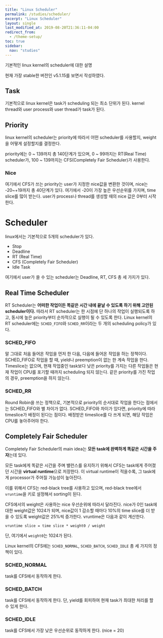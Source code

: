 ```yaml
---
title: "Linux Scheduler"
permalink: /studies/scheduler/
excerpt: "Linux Scheduler"
layout: single
last_modified_at: 2019-08-20T21:36:11-04:00
redirect_from:
  - /theme-setup/
toc: true
sidebar:
  nav: "studies"
---
```


기본적인 linux kernel의 scheduler에 대한 설명

현재 가장 stable한 버전인 v5.1.15를 보면서 작성하였다.

## Task
기본적으로 linux kernel은 task가 scheduling 되는 최소 단위가 된다.
kernel thread와 user process와 user thread가 task가 된다.

## Priority
linux kernel의 scheduler는 priority에 따라서 어떤 scheduler를 사용할지, weight을 어떻게 설정할지를 결정한다.

priority에는 0 ~ 139까지 총 140단계가 있으며,
0 ~ 99까지는 RT(Real Time) scheduler가,
100 ~ 139까지는 CFS(Completely Fair Scheduler)가 사용한다.

### Nice
여기에서 CFS가 쓰는 priority는 user가 지정한 nice값을 변환한 것이며,
nice는 -20~+19까지 총 40단계가 있다.
여기에서 -20이 가장 높은 우선순위를 가지며, time slice를 많이 받는다.
user가 process나 thread를 생성할 때의 nice 값은 0부터 시작한다.

# Scheduler
linux에서는 기본적으로 5개의 scheduler가 있다.
*  Stop
*  Deadline
*  RT (Real Time)
*  CFS (Completely Fair Scheduler)
*  Idle Task

여기에서 user가 쓸 수 있는 scheduler는 Deadline, RT, CFS 총 세 가지가 있다.

## Real Time Scheduler
RT Scheduler는 **어떠한 작업이든 똑같은 시간 내에 끝날 수 있도록 하기 위해 고안된 scheduler이다.**
따라서 RT scheduler는 한 시점에 단 하나의 작업이 실행되도록 하고, 동시에 높은 priority부터 순차적으로 실행이 될 수 있도록 한다.
Linux kernel의 RT scheduler에는 `SCHED_FIFO`와 `SCHED_RR`이라는 두 개의 scheduling policy가 있다.

### SCHED_FIFO
말 그대로 처음 들어온 작업을 먼저 한 다음, 다음에 들어온 작업을 하는 정책이다.
SCHED_FIFO로 작업을 할 때, yield나 preemption이 없는 한 계속 작업을 한다.
Timeslice는 없으며, 현재 작업중인 task보다 낮은 priority를 가지는 다른 작업들은 현재 작업이 CPU를 포기할 때까지 scheduling 되지 않는다.
같은 priority를 가진 작업의 경우, preemption을 하지 않는다.

### SCHED_RR
Round Robin을 쓰는 정책으로, 기본적으로 priority의 순서대로 작업을 한다는 점에서는 SCHED_FIFO와 별 차이가 없다.
SCHED_FIFO와 차이가 있다면, priority에 따라 timeslice가 배정이 된다는 점이다.
배정받은 timeslice를 다 쓰게 되면, 해당 작업은 CPU를 놓아주어야 한다.

## Completely Fair Scheduler
Completely Fair Scheduler의 main idea는 **모든 task에 완벽하게 똑같은 시간을 주자**는데 있다.

모든 task에게 똑같은 시간을 주며 밸런스를 유지하기 위해서 CFS는 task에게 주어졌던 시간을 **virtual runtime**으로 저장한다. 이 virtual runtime이 적을수록, 그 task에게 processor가 주어질 가능성이 높아진다.

이를 위해서 CFS는 red-black tree를 사용하고 있으며, red-black tree에서 `vruntime`을 키로 설정해서 sorting이 된다.

CFS에서의 weight은 사용하는 nice 우선순위에 따라서 달라진다.
nice가 0인 task에 대한 weight값은 1024가 되며, nice값이 1 감소할 때마다 10%의 time slice를 더 받을 수 있도록 weight값은 25%씩 증가한다.
vruntime은 다음과 같이 계산한다.
```
vruntime slice = time slice * weight0 / weight
```
단, 여기에서 `weight0`는 1024가 된다.

Linux kernel의 CFS에는 `SCHED_NORMAL`, `SCHED_BATCH`, `SCHED_IDLE` 총 세 가지의 정책이 있다.

### SCHED_NORMAL
task를 CFS에서 동작하게 한다.

### SCHED_BATCH
task를 CFS에서 동작하게 한다. 단, yield를 회피하여 현재 task가 최대한 처리를 할 수 있게 한다.

### SCHED_IDLE
task를 CFS에서 가장 낮은 우선순위로 동작하게 한다. (nice = 20)
